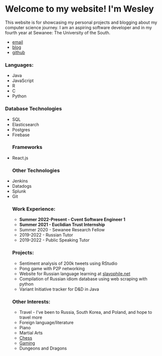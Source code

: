 
<html>
  <head>
    <title>
      Wesley Bailey's Website
    </title>
  </head>
  <body>
    <div class="container">
      <div class="blurb">
        <h1>Welcome to my website! I'm Wesley</h1>
      </div>
    </div>
    <footer>
      <p>
        This website is for showcasing my personal projects and blogging about my computer science journey. I am an aspiring software developer and in my fourth year at Sewanee: The University of the South.
      <ul>
        <li>
          <a href="mailto:twesleybailey@gmail.com">email</a>
        </li>
        <li>
          <a href="/blog">blog</a>
        </li>
        <li>
          <a href="https://github.com/thomaswesleyb">github</a>
        </li>
      </ul>
      <h3>Languages:</h3>
      <ul>
        <li> Java       </li>
        <li> JavaScript     </li>
        <li> R          </li> 
        <li> C          </li>
        <li> Python </li>
      </ul>
      <h3>Database Technologies</h3>
      <ul>
        <li> SQL        </li>
        <li> Elasticsearch </li>
        <li> Postgres </li>
        <li> Firebase   </li>
      <h3>Frameworks</h3>
        <li> React.js </li>
      <h3>Other Technologies</h3>
        <li> Jenkins </li>
        <li> Datadogs </li>
        <li> Splunk </li>
        <li> Git </li>
      <h3> Work Experience: </h3>
      <ul>
        <li> <b> Summer 2022-Present - Cvent Software Engineer 1 </b> </li>
        <li> <b> Summer 2021 - Euclidian Trust Internship </b> </li>
        <li> Summer 2020 - Sewanee Research Fellow             </li>
        <li>  2019-2022  - Russian Tutor                       </li>
        <li>  2019-2022  - Public Speaking Tutor               </li>
      </ul>
      <h3> Projects: </h3>
      <ul>
        <li> Sentiment analysis of 200k tweets using RStudio                     </li>
        <li> Pong game with P2P networking                                       </li>
        <li> Website for Russian language learning at <a href="https://sites.google.com/a/sewanee.edu/slavophilenet/">slavophile.net</a>  </li>
        <li> Compilation of Russian idiom database using web scraping with python</li>
        <li> Variant Initiative tracker for D&D in Java                          </li>
      </ul>
      <h3> Other Interests: </h3>
      <ul>
        <li> Travel - I've been to Russia, South Korea, and Poland, and hope to travel more </li>
        <li> Foreign language/literature </li>
        <li> Piano </li>
        <li> Martial Arts </li>
        <li> <a href="https://lichess.org/@/twesleyb"> Chess </a> </li>
        <li> <a href="https://steamcommunity.com/profiles/76561198139511026"> Gaming </a> </li>
        <li> Dungeons and Dragons </li>
      </ul>
